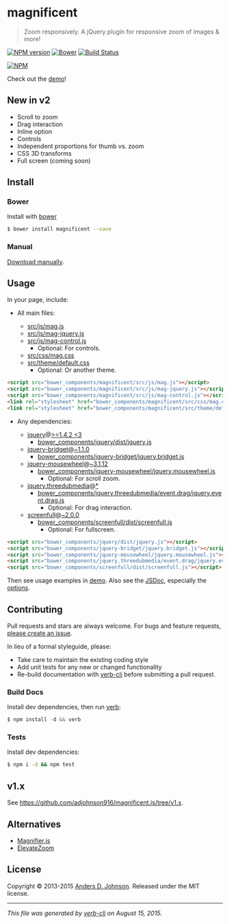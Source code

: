 # magnificent

> Zoom responsively. A jQuery plugin for responsive zoom of images & more!

[![NPM version](https://badge.fury.io/js/magnificent.svg)](http://badge.fury.io/js/magnificent)
[![Bower](https://img.shields.io/bower/v/magnificent.svg)]()
 [![Build Status](https://travis-ci.org/adjohnson916/magnificent.js.svg)](https://travis-ci.org/adjohnson916/magnificent.js) 

[![NPM](https://nodei.co/npm/magnificent.png)](https://nodei.co/npm/magnificent/)


Check out the [demo][mag-demo]!

## New in v2

* Scroll to zoom
* Drag interaction
* Inline option
* Controls
* Independent proportions for thumb vs. zoom
* CSS 3D transforms
* Full screen (coming soon)

## Install

### Bower

Install with [bower](http://bower.io/)

```sh
$ bower install magnificent --save
```

### Manual

[Download manually](https://github.com/adjohnson916/magnificent.js/releases).

## Usage

In your page, include:

* All main files:

  * [src/js/mag.js](src/js/mag.js)
  * [src/js/mag-jquery.js](src/js/mag-jquery.js)
  * [src/js/mag-control.js](src/js/mag-control.js)
    * Optional: For controls.
  * [src/css/mag.css](src/css/mag.css)
  * [src/theme/default.css](src/theme/default.css)
    * Optional: Or another theme.


```html
<script src="bower_components/magnificent/src/js/mag.js"></script>
<script src="bower_components/magnificent/src/js/mag-jquery.js"></script>
<script src="bower_components/magnificent/src/js/mag-control.js"></script>
<link rel="stylesheet" href="bower_components/magnificent/src/css/mag.css" />
<link rel="stylesheet" href="bower_components/magnificent/src/theme/default.css" />
```


* Any dependencies:

  * [jquery](https://github.com/jquery/jquery)@[>=1.4.2 <3](https://github.com/jquery/jquery/tree/2.1.4)
    * [bower_components/jquery/dist/jquery.js](https://raw.githubusercontent.com/jquery/jquery/2.1.4/dist/jquery.js)
  * [jquery-bridget](https://github.com/desandro/jquery-bridget)@[~1.1.0](https://github.com/desandro/jquery-bridget/tree/v1.1.0)
    * [bower_components/jquery-bridget/jquery.bridget.js](https://raw.githubusercontent.com/desandro/jquery-bridget/v1.1.0/jquery.bridget.js)
  * [jquery-mousewheel](https://github.com/jquery/jquery-mousewheel)@[~3.1.12](https://github.com/jquery/jquery-mousewheel/tree/3.1.13)
    * [bower_components/jquery-mousewheel/jquery.mousewheel.js](https://raw.githubusercontent.com/jquery/jquery-mousewheel/3.1.13/./jquery.mousewheel.js)
      * Optional: For scroll zoom.
  * [jquery.threedubmedia](https://github.com/threedubmedia/jquery.threedubmedia)@[*](https://github.com/threedubmedia/jquery.threedubmedia/tree/master)
    * [bower_components/jquery.threedubmedia/event.drag/jquery.event.drag.js](https://raw.githubusercontent.com/threedubmedia/jquery.threedubmedia/master/event.drag/jquery.event.drag.js)
      * Optional: For drag interaction.
  * [screenfull](https://github.com/sindresorhus/screenfull.js)@[~2.0.0](https://github.com/sindresorhus/screenfull.js/tree/v2.0.0)
    * [bower_components/screenfull/dist/screenfull.js](https://raw.githubusercontent.com/sindresorhus/screenfull.js/v2.0.0/dist/screenfull.js)
      * Optional: For fullscreen.


```html
<script src="bower_components/jquery/dist/jquery.js"></script>
<script src="bower_components/jquery-bridget/jquery.bridget.js"></script>
<script src="bower_components/jquery-mousewheel/jquery.mousewheel.js"></script>
<script src="bower_components/jquery.threedubmedia/event.drag/jquery.event.drag.js"></script>
<script src="bower_components/screenfull/dist/screenfull.js"></script>
```


Then see usage examples in [demo][mag-demo].
Also see the [JSDoc][mag-jsdoc], especially the [options][mag-jsdoc-opts].

## Contributing

Pull requests and stars are always welcome. For bugs and feature requests, [please create an issue](https://github.com/adjohnson916/magnificent.js/issues/new).


In lieu of a formal styleguide, please:
 - Take care to maintain the existing coding style
 - Add unit tests for any new or changed functionality
 - Re-build documentation with [verb-cli](https://github.com/assemble/verb-cli) before submitting a pull request.


### Build Docs

Install dev dependencies, then run [verb]:

```js
$ npm install -d && verb
```

[verb]: https://github.com/verbose/verb

### Tests

Install dev dependencies:

```sh
$ npm i -d && npm test
```

## v1.x

See https://github.com/adjohnson916/magnificent.js/tree/v1.x.

## Alternatives

* [Magnifier.js]
* [ElevateZoom]

## License
Copyright © 2013-2015 [Anders D. Johnson](https://github.com/adjohnson916).
Released under the MIT license.


***

_This file was generated by [verb-cli](https://github.com/assemble/verb-cli) on August 15, 2015._

[mag-demo]: http://adjohnson916.github.io/magnificent.js/examples/demo/
[mag-jsdoc]: http://adjohnson916.github.io/magnificent.js/docs/jsdoc/
[mag-jsdoc-opts]: http://adjohnson916.github.io/magnificent.js/docs/jsdoc/global.html#MagnificentOptions
[bower]: http://bower.io/
[Magnifier.js]: http://mark-rolich.github.io/Magnifier.js/
[ElevateZoom]: http://www.elevateweb.co.uk/image-zoom
